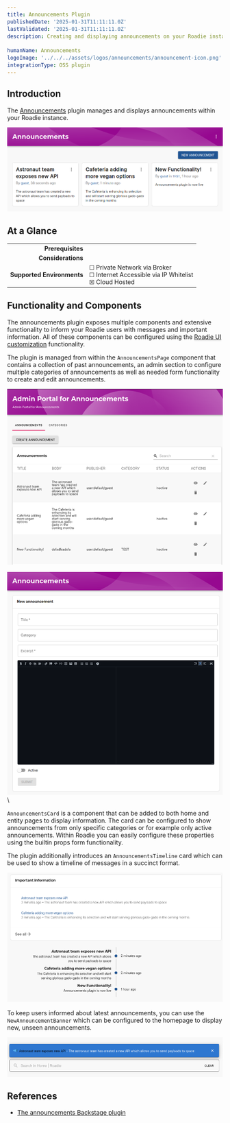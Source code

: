 ```yaml
---
title: Announcements Plugin
publishedDate: '2025-01-31T11:11:11.0Z'
lastValidated: '2025-01-31T11:11:11.0Z'
description: Creating and displaying announcements on your Roadie instance

humanName: Announcements
logoImage: '../../../assets/logos/announcements/announcement-icon.png'
integrationType: OSS plugin
---
```


## Introduction

The [Announcements](https://github.com/backstage/community-plugins/tree/main/workspaces/announcements) plugin manages and displays announcements within your Roadie instance.

![announcements-plugin-overview.png](announcements-plugin-overview.png)

## At a Glance
| | |
|---: | --- |
| **Prerequisites** |  |
| **Considerations** |  |
| **Supported Environments** | ☐ Private Network via Broker <br /> ☐ Internet Accessible via IP Whitelist <br /> ☒ Cloud Hosted |

## Functionality and Components

The announcements plugin exposes multiple components and extensive functionality to inform your Roadie users with messages and important information. All of these components can be configured using the [Roadie UI customization](/docs/getting-started/configure-ui/) functionality.

The plugin is managed from within the `AnnouncementsPage` component that contains a collection of past announcements, an admin section to configure multiple categories of announcements as well as needed form functionality to create and edit announcements.

![announcements-admin-portal.png](announcements-admin-portal.png)

![new-announcement-form.png](new-announcement-form.png)
\

`AnnouncementsCard` is a component that can be added to both home and entity pages to display information. The card can be configured to show announcements from only specific categories or for example only active announcements. Within Roadie you can easily configure these properties using the builtin props form functionality.

The plugin additionally introduces an `AnnouncementsTimeline` card which can be used to show a timeline of messages in a succinct format.


![announcements-cards.png](announcements-cards.png)


To keep users informed about latest announcements, you can use the `NewAnnouncementBanner` which can be configured to the homepage to display new, unseen announcements.

![announcement-banner.png](announcement-banner.png)





## References

- [The announcements Backstage plugin](https://github.com/backstage/community-plugins/tree/main/workspaces/announcements) 

